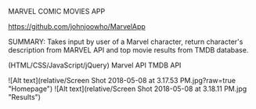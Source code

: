 MARVEL COMIC MOVIES APP

https://github.com/johnjoowho/MarvelApp

SUMMARY: 
Takes input by user of a Marvel character, 
return character's description from MARVEL API and 
top movie results from TMDB database. 


(HTML/CSS/JavaScript/jQuery) 
Marvel API
TMDB API


![Alt text](relative/Screen Shot 2018-05-08 at 3.17.53 PM.jpg?raw=true "Homepage")
![Alt text](relative/Screen Shot 2018-05-08 at 3.18.11 PM.jpg "Results")